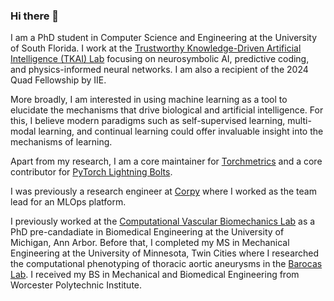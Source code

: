 ### Hi there 👋

I am a PhD student in Computer Science and Engineering at the University of South Florida. I work at the [Trustworthy Knowledge-Driven Artificial Intelligence (TKAI) Lab](https://tkai-lab.github.io/) focusing on neurosymbolic AI, predictive coding, and physics-informed neural networks. I am also a recipient of the 2024 Quad Fellowship by IIE.

More broadly, I am interested in using machine learning as a tool to elucidate the mechanisms that drive biological and artificial intelligence. For this, I believe modern paradigms such as self-supervised learning, multi-modal learning, and continual learning could offer invaluable insight into the mechanisms of learning.

Apart from my research, I am a core maintainer for [Torchmetrics](https://github.com/Lightning-AI/torchmetrics) and a core contributor for [PyTorch Lightning Bolts](https://github.com/Lightning-AI/lightning-bolts).

I was previously a research engineer at [Corpy](https://corpy.co.jp) where I worked as the team lead for an MLOps platform.

I previously worked at the [Computational Vascular Biomechanics Lab](https://bloodflow.engin.umich.edu/) as a PhD pre-candadiate in Biomedical Engineering at the University of Michigan, Ann Arbor. Before that, I completed my MS in Mechanical Engineering at the University of Minnesota, Twin Cities where I researched the computational phenotyping of thoracic aortic aneurysms in the [Barocas Lab](https://sites.google.com/a/umn.edu/barocas/home). I received my BS in Mechanical and Biomedical Engineering from Worcester Polytechnic Institute.
